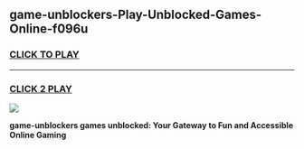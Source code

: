 
## game-unblockers-Play-Unblocked-Games-Online-f096u
<h3>
<a href="https://premium76.site?title=game-unblockers&ref=25A">CLICK TO PLAY</a></h3>
<hr>

<h3>
<a href="https://premium76.site?title=game-unblockers&ref=25A">CLICK 2 PLAY</a>
  
</h3>

<a href="https://premium76.site?title=game-unblockers&ref=25A"><img src="https://clearcache.store/games.png"></a>


**game-unblockers games unblocked: Your Gateway to Fun and Accessible Online Gaming**
